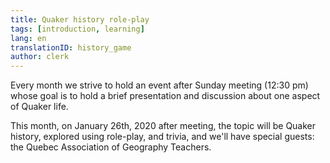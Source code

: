```yaml
---
title: Quaker history role-play
tags: [introduction, learning]
lang: en
translationID: history_game
author: clerk
---
```

Every month we strive to hold an event after Sunday meeting (12:30 pm) whose goal is to hold a brief presentation and discussion about one aspect of Quaker life. 

This month, on January 26th, 2020 after meeting, the topic will be Quaker history, explored using role-play, and trivia, and we'll have special guests: the Quebec Association of Geography Teachers.
